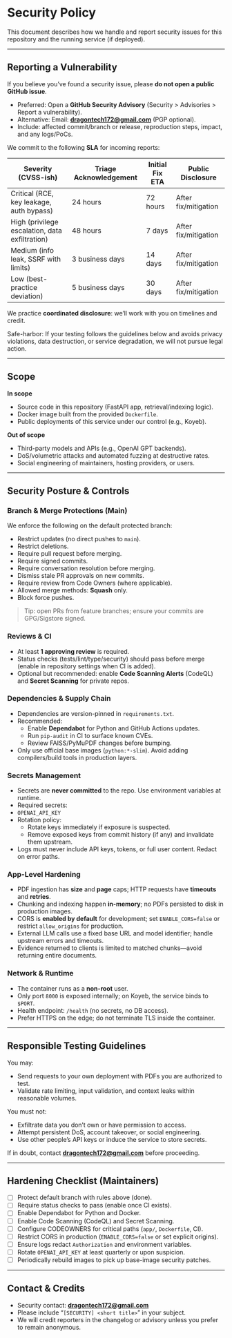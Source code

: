 # Security Policy

This document describes how we handle and report security issues for this repository and the running service (if deployed).

---

## Reporting a Vulnerability

If you believe you’ve found a security issue, please **do not open a public GitHub issue**.

- Preferred: Open a **GitHub Security Advisory** (Security > Advisories > Report a vulnerability).
- Alternative: Email: **dragontech172@gmail.com** (PGP optional).
- Include: affected commit/branch or release, reproduction steps, impact, and any logs/PoCs.

We commit to the following **SLA** for incoming reports:

| Severity (CVSS-ish) | Triage Acknowledgement | Initial Fix ETA | Public Disclosure |
| --- | --- | --- | --- |
| Critical (RCE, key leakage, auth bypass) | 24 hours | 72 hours | After fix/mitigation |
| High (privilege escalation, data exfiltration) | 48 hours | 7 days | After fix/mitigation |
| Medium (info leak, SSRF with limits) | 3 business days | 14 days | After fix/mitigation |
| Low (best-practice deviation) | 5 business days | 30 days | After fix/mitigation |

We practice **coordinated disclosure**: we’ll work with you on timelines and credit.

Safe-harbor: If your testing follows the guidelines below and avoids privacy violations, data destruction, or service degradation, we will not pursue legal action.

---

## Scope

**In scope**
- Source code in this repository (FastAPI app, retrieval/indexing logic).
- Docker image built from the provided `Dockerfile`.
- Public deployments of this service under our control (e.g., Koyeb).

**Out of scope**
- Third-party models and APIs (e.g., OpenAI GPT backends).
- DoS/volumetric attacks and automated fuzzing at destructive rates.
- Social engineering of maintainers, hosting providers, or users.

---

## Security Posture & Controls

### Branch & Merge Protections (Main)
We enforce the following on the default protected branch:
- Restrict updates (no direct pushes to `main`).
- Restrict deletions.
- Require pull request before merging.
- Require signed commits.
- Require conversation resolution before merging.
- Dismiss stale PR approvals on new commits.
- Require review from Code Owners (where applicable).
- Allowed merge methods: **Squash** only.
- Block force pushes.

> Tip: open PRs from feature branches; ensure your commits are GPG/Sigstore signed.

### Reviews & CI
- At least **1 approving review** is required.
- Status checks (tests/lint/type/security) should pass before merge (enable in repository settings when CI is added).
- Optional but recommended: enable **Code Scanning Alerts** (CodeQL) and **Secret Scanning** for private repos.

### Dependencies & Supply Chain
- Dependencies are version-pinned in `requirements.txt`.
- Recommended:
  - Enable **Dependabot** for Python and GitHub Actions updates.
  - Run `pip-audit` in CI to surface known CVEs.
  - Review FAISS/PyMuPDF changes before bumping.
- Only use official base images (`python:*-slim`). Avoid adding compilers/build tools in production layers.

### Secrets Management
- Secrets are **never committed** to the repo. Use environment variables at runtime.
- Required secrets:
- `OPENAI_API_KEY`
- Rotation policy:
  - Rotate keys immediately if exposure is suspected.
  - Remove exposed keys from commit history (if any) and invalidate them upstream.
- Logs must never include API keys, tokens, or full user content. Redact on error paths.

### App-Level Hardening
- PDF ingestion has **size** and **page** caps; HTTP requests have **timeouts** and **retries**.
- Chunking and indexing happen **in-memory**; no PDFs persisted to disk in production images.
- CORS is **enabled by default** for development; set `ENABLE_CORS=false` or restrict `allow_origins` for production.
- External LLM calls use a fixed base URL and model identifier; handle upstream errors and timeouts.
- Evidence returned to clients is limited to matched chunks—avoid returning entire documents.

### Network & Runtime
- The container runs as a **non-root** user.
- Only port `8000` is exposed internally; on Koyeb, the service binds to `$PORT`.
- Health endpoint: `/health` (no secrets, no DB access).
- Prefer HTTPS on the edge; do not terminate TLS inside the container.

---

## Responsible Testing Guidelines

You may:
- Send requests to your own deployment with PDFs you are authorized to test.
- Validate rate limiting, input validation, and context leaks within reasonable volumes.

You must not:
- Exfiltrate data you don’t own or have permission to access.
- Attempt persistent DoS, account takeover, or social engineering.
- Use other people’s API keys or induce the service to store secrets.

If in doubt, contact **dragontech172@gmail.com** before proceeding.

---

## Hardening Checklist (Maintainers)

- [ ] Protect default branch with rules above (done).
- [ ] Require status checks to pass (enable once CI exists).
- [ ] Enable Dependabot for Python and Docker.
- [ ] Enable Code Scanning (CodeQL) and Secret Scanning.
- [ ] Configure CODEOWNERS for critical paths (`app/`, `Dockerfile`, CI).
- [ ] Restrict CORS in production (`ENABLE_CORS=false` or set explicit origins).
- [ ] Ensure logs redact `Authorization` and environment variables.
- [ ] Rotate `OPENAI_API_KEY` at least quarterly or upon suspicion.
- [ ] Periodically rebuild images to pick up base-image security patches.

---

## Contact & Credits

- Security contact: **dragontech172@gmail.com**
- Please include “`[SECURITY] <short title>`” in your subject.
- We will credit reporters in the changelog or advisory unless you prefer to remain anonymous.
